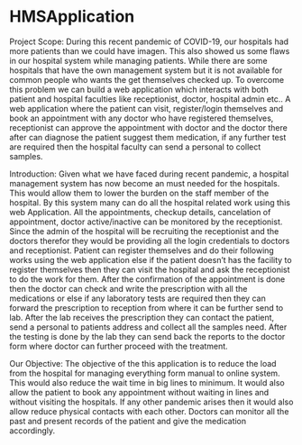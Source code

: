 # HMSApplication

Project Scope: During this recent pandemic of COVID-19, our hospitals had more patients than we could have imagen. This also showed us some flaws in our hospital system while managing patients. While there are some hospitals that have the own management system but it is not available for common people who wants the get themselves checked up. 
To overcome this problem we can build a web application which interacts with both patient and hospital faculties like receptionist, doctor, hospital admin etc.. A web application where the patient can visit, register/login themselves and book an appointment with any doctor who have registered themselves, receptionist can approve the appointment with doctor and the doctor there after can diagnose the patient suggest them medication, if any further test are required then the hospital faculty can send a personal to collect samples.

Introduction: Given what we have faced during recent pandemic, a hospital management system has now become an must needed for the hospitals. This would allow them to lower the burden on the staff member of the hospital. By this system many can do all the hospital related work using this web Application. All the appointments, checkup details, cancelation of appointment, doctor active/inactive can be monitored by the receptionist. Since the admin of the hospital will be recruiting the receptionist and the doctors therefor they would be providing all the login credentials to doctors and receptionist. Patient can register themselves and do their following works using the web application else if the patient doesn’t has the facility to register themselves then they can visit the hospital and ask the receptionist to do the work for them. After the confirmation of the appointment is done then the doctor can check and write the prescription with all the medications or else if any laboratory tests are required then they can forward the prescription to reception from where it can be further send to lab. After the lab receives the prescription they can contact the patient, send a personal to patients address and collect all the samples need. After the testing is done by the lab they can send back the reports to the doctor form where doctor can further proceed with the treatment.  

Our Objective: The objective of the this application is to reduce the load from the hospital for managing everything form manual to online system. This would also reduce the wait time in big lines to minimum. It would also allow the patient to book any appointment without waiting in lines and without visiting the hospitals. If any other pandemic arises then it would also allow reduce physical contacts with each other. Doctors can monitor all the past and present records of the patient and give the medication accordingly. 
